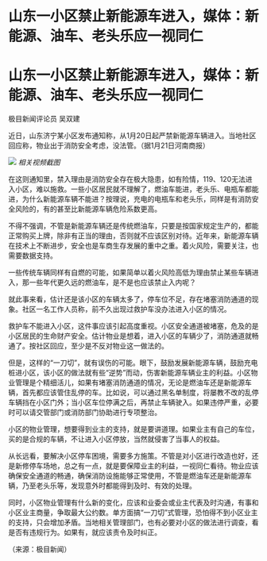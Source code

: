 # 山东一小区禁止新能源车进入，媒体：新能源、油车、老头乐应一视同仁

# 山东一小区禁止新能源车进入，媒体：新能源、油车、老头乐应一视同仁

极目新闻评论员 吴双建

近日，山东济宁某小区发布通知称，从1月20日起严禁新能源车辆进入。当地社区回应称，物业出于消防安全考虑，没法管。（据1月21日河南商报）

![](https://inews.gtimg.com/om_bt/OiukphKw4USvmwDpttpfCqYfinCkBDwiyognx7ODmRjwIAA/1000)
_相关视频截图_

在这则通知里，禁入理由是消防安全存在极大隐患，如有险情，119、120无法进入小区，难以施救。一些小区居民就不理解了，燃油车能进，老头乐、电瓶车都能进，为什么新能源车辆不能进？按理说，充电的电瓶车和老头乐，同样是有消防安全风险的，有的甚至比新能源车辆危险系数更高。

不得不强调，不管是新能源车辆还是传统燃油车，只要是按国家规定生产的，都能正常购买上牌，除非有正当的理由，否则就不应该区别对待。近年来，新能源车辆在技术上不断进步，安全也是车商生存发展的重中之重。着火风险，需要关注，也需要数据支持。

一些传统车辆同样有自燃的可能，如果简单以着火风险高低为理由禁止某些车辆进入，那一些年代更久远的燃油车，是不是也应该禁止入内呢？

就此事来看，估计还是该小区的车辆太多了，停车位不足，存在堵塞消防通道的现象。社区一名工作人员称，前不久出现过救护车没办法进入小区的情况。

救护车不能进入小区，这件事应该引起高度重视。小区安全通道被堵塞，危及的是小区居民的生命财产安全。估计物业是想着，进入小区的车辆少了，消防通道就畅通了。按社区回应，至少是不反对物业这一做法的。

但是，这样的“一刀切”，就有误伤的可能。眼下，鼓励发展新能源车辆，鼓励充电桩进小区，该小区的做法就有些“逆势”而动，伤害新能源车辆业主的利益。小区物业管理是个精细活儿，如果有堵塞消防通道的情况，无论是燃油车还是新能源车辆，首先都应该管住乱停的车。比如说，可以通过黑名单制度，将屡教不改的乱停车辆挡在小区门外；当小区车位停满之后，再禁止车辆驶入。如果违停严重，必要时可以请交管部门或消防部门协助进行专项整治。

小区的物业管理，想要得到业主的支持，就是要讲道理。如果业主有自己的车位，买的是合规的车辆，不让进入小区停放，当然就侵害了当事人的权益。

从长远看，要解决小区停车困境，需要多方施策。不管是对小区进行改造也好，还是新修停车场地，总之有一点，就是要保障业主的利益，一视同仁看待。物业应该确保安全通道的畅通，确保消防设施能够正常使用，不管是燃油车还是新能源车辆，乃至老头乐等，发现意外时都能得到及时、有效的处理。

同时，小区物业管理有什么新的变化，应该和业委会或业主代表及时沟通，有事和小区业主商量，争取最大公约数。单方面搞“一刀切”式管理，恐怕得不到小区业主的支持，只会增加矛盾。当地相关管理部门，也有必要对小区的做法进行调查，看是否有违规行为。如果有，就应该责令及时纠正。

（来源：极目新闻）

